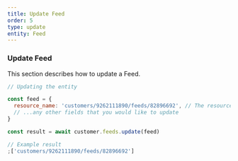 ```yaml
---
title: Update Feed
order: 5
type: update
entity: Feed
---
```


### Update Feed

This section describes how to update a Feed.

```javascript
// Updating the entity

const feed = {
  resource_name: 'customers/9262111890/feeds/82896692', // The resource_name is required
  // ...any other fields that you would like to update
}

const result = await customer.feeds.update(feed)
```

```javascript
// Example result
;['customers/9262111890/feeds/82896692']
```
